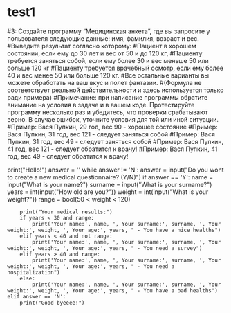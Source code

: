 # test1

#3: Создайте программу “Медицинская анкета”, где вы запросите у пользователя следующие данные: имя, фамилия, возраст и вес.
#Выведите результат согласно которому:
#Пациент в хорошем состоянии, если ему до 30 лет и вес от 50 и до 120 кг,
#Пациенту требуется заняться собой, если ему более 30 и вес меньше 50 или больше 120 кг
#Пациенту требуется врачебный осмотр, если ему более 40 и вес менее 50 или больше 120 кг.
#Все остальные варианты вы можете обработать на ваш вкус и полет фантазии.
#(Формула не соответствует реальной действительности и здесь используется только ради примера)
#Примечание: при написание программы обратите внимание на условия в задаче и в вашем коде.  Протестируйте программу несколько раз и убедитесь, что проверки срабатывают верно. В случае ошибок, уточните условия для той или иной ситуации.
#Пример: Вася Пупкин, 29 год, вес 90 - хорошее состояние
#Пример: Вася Пупкин, 31 год, вес 121 - следует заняться собой
#Пример: Вася Пупкин, 31 год, вес 49 - следует заняться собой
#Пример: Вася Пупкин, 41 год, вес 121 - следует обратится к врачу!
#Пример: Вася Пупкин, 41 год, вес 49 - следует обратится к врачу!

print("Hello!")
answer = ''
while answer != 'N':
    answer = input("Do you wont to create a new medical questionnaire? (Y/N)")
    if answer == 'Y':
        name = input("What is your name?")
        surname = input("What is your surname?")
        years = int(input("How old are you?"))
        weight = int(input("What is your weight?"))
        range = bool(50 < weight < 120)

        print("Your medical results:")
        if years < 30 and range:
            print('Your name:', name, ', Your surname:', surname, ', Your weight:', weight, ', Your age:', years, " - You have a nice healths")
        elif years < 40 and not range:
            print('Your name:', name, ', Your surname:', surname, ', Your weight:', weight, ', Your age:', years, " - You need a survey")
        elif years > 40 and range:
            print('Your name:', name, ', Your surname:', surname, ', Your weight:', weight, ', Your age:', years, " - You need a hospitalization")
        else:
            print('Your name:', name, ', Your surname:', surname, ', Your weight:', weight, ', Your age:', years, " - You have a bad healths")
    elif answer == 'N':
        print("Good byeeee!")
